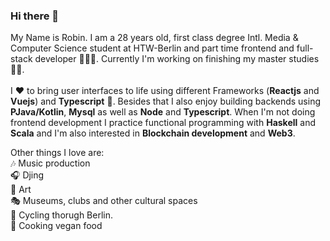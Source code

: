 ### Hi there 👋

My Name is Robin. I am a 28 years old, first class degree Intl. Media & Computer Science student at HTW-Berlin and part time frontend and full-stack developer 👨🏽‍💻. Currently I'm working on finishing my master studies :man_student:. \
 \
I :hearts: to bring user interfaces to life using different Frameworks (**Reactjs** and **Vuejs**) and **Typescript** :rocket:. Besides that I also enjoy building backends using **PJava/Kotlin**, **Mysql** as well as **Node** and **Typescript**. When I'm not doing frontend development I practice functional programming with **Haskell** and **Scala** and I'm also interested in **Blockchain development** and **Web3**. 

Other things I love are: \
 :notes: Music production \
 :headphones: Djing \
 :art: Art \
 :performing_arts: Museums, clubs and other cultural spaces \
 :bicyclist: Cycling thorugh Berlin. \
 :seedling: Cooking vegan food
